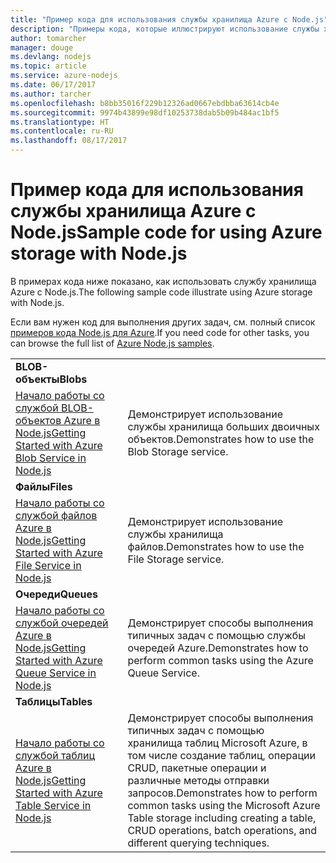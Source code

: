 ```yaml
---
title: "Пример кода для использования службы хранилища Azure с Node.js"
description: "Примеры кода, которые иллюстрируют использование службы хранилища Azure с Node.js."
author: tomarcher
manager: douge
ms.devlang: nodejs
ms.topic: article
ms.service: azure-nodejs
ms.date: 06/17/2017
ms.author: tarcher
ms.openlocfilehash: b8bb35016f229b12326ad0667ebdbba63614cb4e
ms.sourcegitcommit: 9974b43899e98df10253738dab5b09b484ac1bf5
ms.translationtype: HT
ms.contentlocale: ru-RU
ms.lasthandoff: 08/17/2017
---
```

# <a name="sample-code-for-using-azure-storage-with-nodejs"></a><span data-ttu-id="ea5ac-103">Пример кода для использования службы хранилища Azure с Node.js</span><span class="sxs-lookup"><span data-stu-id="ea5ac-103">Sample code for using Azure storage with Node.js</span></span>

<span data-ttu-id="ea5ac-104">В примерах кода ниже показано, как использовать службу хранилища Azure с Node.js.</span><span class="sxs-lookup"><span data-stu-id="ea5ac-104">The following sample code illustrate using Azure storage with Node.js.</span></span>

<span data-ttu-id="ea5ac-105">Если вам нужен код для выполнения других задач, см. полный список [примеров кода Node.js для Azure](https://azure.microsoft.com/resources/samples/?term=nodejs).</span><span class="sxs-lookup"><span data-stu-id="ea5ac-105">If you need code for other tasks, you can browse the full list of [Azure Node.js samples](https://azure.microsoft.com/resources/samples/?term=nodejs).</span></span>


| | |
|---|---|
| <span data-ttu-id="ea5ac-106">**BLOB-объекты**</span><span class="sxs-lookup"><span data-stu-id="ea5ac-106">**Blobs**</span></span> ||
| [<span data-ttu-id="ea5ac-107">Начало работы со службой BLOB-объектов Azure в Node.js</span><span class="sxs-lookup"><span data-stu-id="ea5ac-107">Getting Started with Azure Blob Service in Node.js</span></span>](https://github.com/Azure-Samples/storage-blob-node-getting-started) | <span data-ttu-id="ea5ac-108">Демонстрирует использование службы хранилища больших двоичных объектов.</span><span class="sxs-lookup"><span data-stu-id="ea5ac-108">Demonstrates how to use the Blob Storage service.</span></span> |
| <span data-ttu-id="ea5ac-109">**Файлы**</span><span class="sxs-lookup"><span data-stu-id="ea5ac-109">**Files**</span></span> ||
| [<span data-ttu-id="ea5ac-110">Начало работы со службой файлов Azure в Node.js</span><span class="sxs-lookup"><span data-stu-id="ea5ac-110">Getting Started with Azure File Service in Node.js</span></span>](https://azure.microsoft.com/resources/samples/storage-file-node-getting-started/) | <span data-ttu-id="ea5ac-111">Демонстрирует использование службы хранилища файлов.</span><span class="sxs-lookup"><span data-stu-id="ea5ac-111">Demonstrates how to use the File Storage service.</span></span> |
| <span data-ttu-id="ea5ac-112">**Очереди**</span><span class="sxs-lookup"><span data-stu-id="ea5ac-112">**Queues**</span></span> ||
| [<span data-ttu-id="ea5ac-113">Начало работы со службой очередей Azure в Node.js</span><span class="sxs-lookup"><span data-stu-id="ea5ac-113">Getting Started with Azure Queue Service in Node.js</span></span>](https://azure.microsoft.com/resources/samples/storage-queue-node-getting-started/) | <span data-ttu-id="ea5ac-114">Демонстрирует способы выполнения типичных задач с помощью службы очередей Azure.</span><span class="sxs-lookup"><span data-stu-id="ea5ac-114">Demonstrates how to perform common tasks using the Azure Queue Service.</span></span> |
| <span data-ttu-id="ea5ac-115">**Таблицы**</span><span class="sxs-lookup"><span data-stu-id="ea5ac-115">**Tables**</span></span> ||
| [<span data-ttu-id="ea5ac-116">Начало работы со службой таблиц Azure в Node.js</span><span class="sxs-lookup"><span data-stu-id="ea5ac-116">Getting Started with Azure Table Service in Node.js</span></span>](https://azure.microsoft.com/resources/samples/storage-table-node-getting-started/) | <span data-ttu-id="ea5ac-117">Демонстрирует способы выполнения типичных задач с помощью хранилища таблиц Microsoft Azure, в том числе создание таблиц, операции CRUD, пакетные операции и различные методы отправки запросов.</span><span class="sxs-lookup"><span data-stu-id="ea5ac-117">Demonstrates how to perform common tasks using the Microsoft Azure Table storage including creating a table, CRUD operations, batch operations, and different querying techniques.</span></span> |

